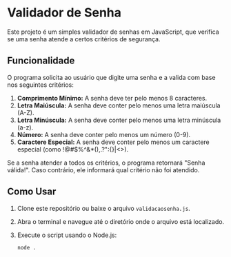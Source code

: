 # Validador de Senha

Este projeto é um simples validador de senhas em JavaScript, que verifica se uma senha atende a certos critérios de segurança.

## Funcionalidade

O programa solicita ao usuário que digite uma senha e a valida com base nos seguintes critérios:

1. **Comprimento Mínimo:** A senha deve ter pelo menos 8 caracteres.
2. **Letra Maiúscula:** A senha deve conter pelo menos uma letra maiúscula (A-Z).
3. **Letra Minúscula:** A senha deve conter pelo menos uma letra minúscula (a-z).
4. **Número:** A senha deve conter pelo menos um número (0-9).
5. **Caractere Especial:** A senha deve conter pelo menos um caractere especial (como !@#$%^&*(),.?":{}|<>).

Se a senha atender a todos os critérios, o programa retornará "Senha válida!". Caso contrário, ele informará qual critério não foi atendido.

## Como Usar

1. Clone este repositório ou baixe o arquivo `validacaosenha.js`.
2. Abra o terminal e navegue até o diretório onde o arquivo está localizado.
3. Execute o script usando o Node.js:

   ```bash
   node .
